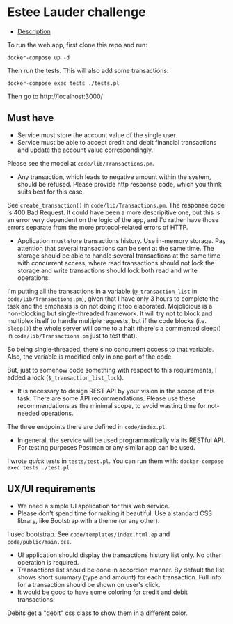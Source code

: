 # Estee Lauder challenge 
* [Description](https://agileengine.gitlab.io/interview/test-tasks/fsNDJmGOAwqCpzZx/)

To run the web app, first clone this repo and run:

```
docker-compose up -d
```

Then run the tests. This will also add some transactions:

```
docker-compose exec tests ./tests.pl
```

Then go to http://localhost:3000/

## Must have

* Service must store the account value of the single user.
* Service must be able to accept credit and debit financial transactions and update the account value correspondingly.

Please see the model at ```code/lib/Transactions.pm```.

* Any transaction, which leads to negative amount within the system, should be refused. Please provide http response code, which you think suits best for this case.

See ```create_transaction()``` in ```code/lib/Transactions.pm```. The response code is 400 Bad Request. It could have been a more descripitive one, but this is an error very dependent on the logic of the app, and I'd rather have those errors separate from the more protocol-related errors of HTTP.

* Application must store transactions history. Use in-memory storage. Pay attention that several transactions can be sent at the same time. The storage should be able to handle several transactions at the same time with concurrent access, where read transactions should not lock the storage and write transactions should lock both read and write operations.

I'm putting all the transactions in a variable (```@_transaction_list``` in ```code/lib/Transactions.pm```), given that I have only 3 hours to complete the task and the emphasis is on not doing it too elaborated. Mojolicious is a non-blocking but single-threaded framework. It will try not to block and multiplex itself to handle multiple requests, but if the code blocks (i.e. ```sleep()```) the whole server will come to a halt (there's a commented sleep() in ```code/lib/Transactions.pm``` just to test that).

So being single-threaded, there's no concurrent access to that variable. Also, the variable is modified only in one part of the code. 

But, just to somehow code something with respect to this requirements, I added a lock (```$_transaction_list_lock```).

* It is necessary to design REST API by your vision in the scope of this task. There are some API recommendations. Please use these recommendations as the minimal scope, to avoid wasting time for not-needed operations.

The three endpoints there are defined in ```code/index.pl```.


* In general, the service will be used programmatically via its RESTful API. For testing purposes Postman or any similar app can be used.

I wrote *quick* tests in ```tests/test.pl```. You can run them with:
```docker-compose exec tests ./test.pl```

## UX/UI requirements

* We need a simple UI application for this web service.
* Please don't spend time for making it beautiful. Use a standard CSS library, like Bootstrap with a theme (or any other).

I used bootstrap. See ```code/templates/index.html.ep``` and ```code/public/main.css```.

* UI application should display the transactions history list only. No other operation is required.
* Transactions list should be done in accordion manner. By default the list shows short summary (type and amount) for each transaction. Full info for a transaction should be shown on user's click.
* It would be good to have some coloring for credit and debit transactions.

Debits get a "debit" css class to show them in a different color.  
